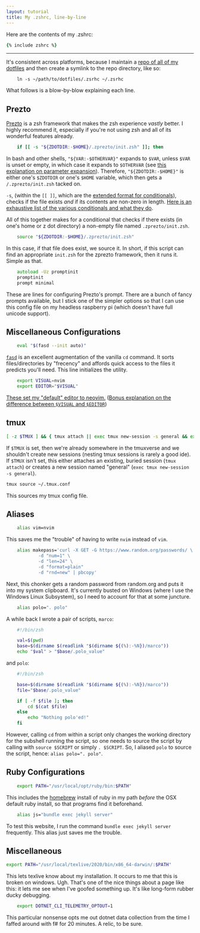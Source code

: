 ```yaml
---
layout: tutorial
title: My .zshrc, line-by-line
---
```


Here are the contents of my .zshrc:

```zsh
{% include zshrc %}
```

---

It's consistent across platforms, because I maintain a [repo of all of
my dotfiles][1] and then create a symlink to the repo directory, like
so:

```
    ln -s ~/path/to/dotfiles/.zsrhc ~/.zsrhc
```

What follows is a blow-by-blow explaining each line.

## Prezto

[Prezto][5] is a zsh framework that makes the zsh experience _vastly_
better. I highly recommend it, especially if you're not using zsh and
all of its wonderful features already.

```zsh
    if [[ -s "${ZDOTDIR:-$HOME}/.zprezto/init.zsh" ]]; then
```

In bash and other shells, `"${VAR:-$OTHERVAR}"` expands to `$VAR`,
unless `$VAR` is unset or empty, in which case it expands to `$OTHERVAR`
(see [this explanation on parameter expansion][6]). Therefore,
`"${ZDOTDIR:-$HOME}"` is either one's `$ZDOTDIR` or one's `$HOME`
variable, which then gets a `/.zprezto/init.zsh` tacked on.

`-s`, (within the `[[ ]]`, which are the [extended format for
conditionals][2]), checks if the file exists _and_ if its contents are
non-zero in length. [Here is an exhaustive list of the various
conditionals and what they do][4].

All of this together makes for a conditional that checks if there exists
(in one's home or z dot directory) a non-empty file named
`.zprezto/init.zsh`.

```zsh
    source "${ZDOTDIR:-$HOME}/.zprezto/init.zsh"
```

In this case, if that file does exist, we source it. In short, if this
script can find an appropriate `init.zsh` for the zprezto framework,
then it runs it. Simple as that.

```zsh
    autoload -Uz promptinit
    promptinit
    prompt minimal
```

These are lines for configuring Prezto's prompt. There are a bunch of
fancy prompts available, but I stick one of the simpler options so that
I can use this config file on my headless raspberry pi (which doesn't
have full unicode support).

## Miscellaneous Configurations

```zsh
    eval "$(fasd --init auto)"
```

[`fasd`][7] is an excellent augmentation of the vanilla `cd` command. It
sorts files/directories by "frecency" and affords quick access to the
files it predicts you'll need. This line initializes the utility.

```zsh
    export VISUAL=nvim
    export EDITOR="$VISUAL"
```

[These set my "default" editor to neovim.][8] ([Bonus explanation on the
difference between `$VISUAL` and `$EDITOR`][9])

## tmux

```zsh
[ -z $TMUX ] && { tmux attach || exec tmux new-session -s general && exit }
```

If `$TMUX` is set, then we're already somewhere in the tmuxverse and we
shouldn't create new sessions (nesting tmux sessions is rarely a good
ide). If `$TMUX` isn't set, this either attaches an existing, buried
session (`tmux attach`) or creates a new session named "general" (`exec
tmux new-session -s general`).

```zsh
tmux source ~/.tmux.conf
```

This sources my tmux config file.
<!-- TODO add the line-by-line for tmux -->


## Aliases

```zsh
    alias vim=nvim
```

This saves me the "trouble" of having to write `nvim` instead of `vim`.

<!--
```zsh
alias makepass='curl -X GET -G https://www.random.org/passwords/ 	-d "num=1" 	-d "len=24" 	-d "format=plain" 	-d "rnd=new" | pbcopy'
```
-->

```zsh
    alias makepass='curl -X GET -G https://www.random.org/passwords/ \
            -d "num=1" \
            -d "len=24" \
            -d "format=plain" 
            -d "rnd=new" | pbcopy'
```

Next, this chonker gets a random password from random.org and puts it into my
system clipboard. It's currently busted on Windows (where I use the
Windows Linux Subsystem), so I need to account for that at some
juncture.

```zsh
    alias polo=". polo"
```

A while back I wrote a pair of scripts, `marco`:

```zsh
    #!/bin/zsh

    val=$(pwd)
    base=$(dirname $(readlink "$(dirname ${(%):-%N})/marco"))
    echo "$val" > "$base/.polo_value"
```

and `polo`:

```zsh
    #!/bin/zsh

    base=$(dirname $(readlink "$(dirname ${(%):-%N})/marco"))
    file="$base/.polo_value"

    if [ -f $file ]; then
        cd $(cat $file)
    else
        echo "Nothing polo'ed!"
    fi
```

However, calling `cd` from within a script only changes the working
directory for the subshell running the script, so one needs to source
the script by calling with `source $SCRIPT` or simply `. $SCRIPT`. So, I
aliased `polo` to source the script, hence: `alias polo=". polo"`.

## Ruby Configurations

```zsh
    export PATH="/usr/local/opt/ruby/bin:$PATH"
```

This includes the [homebrew][10] install of ruby in my path _before_ the
OSX default ruby install, so that programs find it beforehand.

```zsh
    alias js="bundle exec jekyll server"
```

To test this website, I run the command `bundle exec jekyll server`
frequently. This alias just saves me the trouble.

## Miscellaneous

```zsh
export PATH="/usr/local/texlive/2020/bin/x86_64-darwin/:$PATH"
```

This lets texlive know about my installation. It occurs to me that this
is broken on windows. Ugh. That's one of the nice things about a page
like this: it lets me see when I've goofed something up. It's like
long-form rubber ducky debugging.

```zsh
    export DOTNET_CLI_TELEMETRY_OPTOUT=1
```

This particular nonsense opts me out dotnet data collection from the
time I faffed around with f# for 20 minutes. A relic, to be sure.

[1]: https://github.com/ethanrobison/dotfiles
[2]: https://stackoverflow.com/questions/13542832/difference-between-single-and-double-square-brackets-in-bash
[4]: http://zsh.sourceforge.net/Doc/Release/Conditional-Expressions.html
[5]: https://github.com/sorin-ionescu/prezto
[6]: https://wiki.bash-hackers.org/syntax/pe#use_a_default_value
[7]: https://github.com/clvv/fasd
[8]: https://unix.stackexchange.com/questions/73484/how-can-i-set-vi-as-my-default-editor-in-unix#73486
[9]: https://unix.stackexchange.com/questions/4859/visual-vs-editor-what-s-the-difference
[10]: https://brew.sh/
